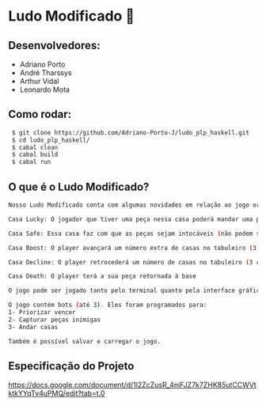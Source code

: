 # Ludo Modificado 🎲

## Desenvolvedores:
- Adriano Porto
- André Tharssys
- Arthur Vidal
- Leonardo Mota

## Como rodar:
```bash
 $ git clone https://github.com/Adriano-Porto-J/ludo_plp_haskell.git
 $ cd ludo_plp_haskell/
 $ cabal clean
 $ cabal build
 $ cabal run   
```



## O que é o Ludo Modificado?
```bash
Nosso Ludo Modificado conta com algumas novidades em relação ao jogo original: Existem algumas casas no tabuleiro que são especiais, ou seja, podem oferecer vantagens ou desvantagens aos jogadores!

Casa Lucky: O jogador que tiver uma peça nessa casa poderá mandar uma peça inimiga diretamente para a base

Casa Safe: Essa casa faz com que as peças sejam intocáveis (não podem ser capturadas nem sofrer o efeito da casa lucky)

Casa Boost: O player avançará um número extra de casas no tabuleiro (3 casas)

Casa Decline: O player retrocederá um número de casas no tabuleiro (3 casas)

Casa Death: O player terá a sua peça retornada à base

O jogo pode ser jogado tanto pelo terminal quanto pela interface gráfica (basta acessar o main e trocar (debug = True) para jogar pelo terminal e (debug = False) para jogar pela interface gráfica

O jogo contém bots (até 3). Eles foram programados para: 
1- Priorizar vencer
2- Capturar peças inimigas
3- Andar casas 

Também é possível salvar e carregar o jogo.
```

## Especificação do Projeto 
https://docs.google.com/document/d/1l2ZcZusR_4niFJZ7k7ZHK85utCCWVtktkYYqTv4uPMQ/edit?tab=t.0
